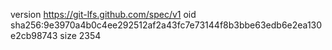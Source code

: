 version https://git-lfs.github.com/spec/v1
oid sha256:9e3970a4b0c4ee292512af2a43fc7e73144f8b3bbe63edb6e2ea130e2cb98743
size 2354
